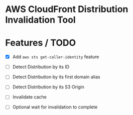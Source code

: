 # AWS CloudFront Distribution Invalidation Tool


# Features / TODO

- [X] Add `aws sts get-caller-identity` feature
- [ ] Detect Distribution by its ID
- [ ] Detect Distribution by its first domain alias
- [ ] Detect Distribution by its S3 Origin
- [ ] Invalidate cache
- [ ] Optional wait for invalidation to complete

